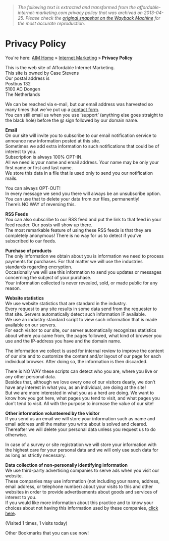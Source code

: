 > *The following text is extracted and transformed from the affordable-internet-marketing.com privacy policy that was archived on 2013-04-25. Please check the [original snapshot on the Wayback Machine](https://web.archive.org/web/20130425203349id_/http%3A//www.affordable-internet-marketing.com/privacy-policy) for the most accurate reproduction.*

# Privacy Policy

You're here: [AIM Home](http://www.affordable-internet-marketing.com/) » [Internet Marketing](http://www.affordable-internet-marketing.com/category/internet-marketing/) » **Privacy Policy**

This is the web site of Affordable Internet Marketing.  
This site is owned by Case Stevens  
Our postal address is  
Postbus 132  
5100 AC Dongen  
The Netherlands

We can be reached via e-mail, but our email address was harvested so many times that we’ve put up a [contact form](http://www.affordable-internet-marketing.com/contact-affordable-internt-marketing-blog/).  
You can still email us when you use ‘support’ (anything else goes straight to the black hole) before the @ sign followed by our domain name.

**Email**  
On our site will invite you to subscribe to our email notification service to announce new information posted at this site.  
Sometimes we add extra information to such notifications that could be of interest to you.  
Subscription is always 100% OPT-IN.  
All we need is your name and email address. Your name may be only your first name or first and last name.  
We store this data in a file that is used only to send you our notification mails.

You can always OPT-OUT!  
In every message we send you there will always be an unsubscribe option. You can use that to delete your data from our files, permanently!  
There’s NO WAY of reversing this.

**RSS Feeds**  
You can also subscribe to our RSS feed and put the link to that feed in your feed reader. Our posts will show up there.  
The most remarkable feature of using these RSS feeds is that they are completely anonymous! There is no way for us to detect if you’ve subscribed to our feeds.

**Purchase of products**  
The only information we obtain about you is information we need to process payments for purchases. For that matter we will use the industries standards regarding encryption.  
Occasionally we will use this information to send you updates or messages concerning the subject of your purchase.  
Your information collected is never revealed, sold, or made public for any reason.

**Website statistics**  
We use website statistics that are standard in the industry.  
Every request to any site results in some data send from the requester to that site. Servers automatically detect such information IF available.  
We use an industry standard script to view such information that is made available on our servers.  
For each visitor to our site, our server automatically recognizes statistics about where you came from, the pages followed, what kind of browser you use and the IP-address you have and the domain name.

The information we collect is used for internal review to improve the content of our site and to customize the content and/or layout of our page for each individual browser. After doing so, the information is then discarded.

There is NO WAY these scripts can detect who you are, where you live or any other personal data.  
Besides that, although we love every one of our visitors dearly, we don’t have any interest in what you, as an individual, are doing at the site!  
But we are more interested in what you as a herd are doing. We want to know how you got here, what pages you tend to visit, and what pages you don’t tend to visit. All with the purpose to increase the value of our site!

**Other information volunteered by the visitor**  
If you send us an email we will store your information such as name and email address until the matter you write about is solved and cleared. Thereafter we will delete your personal data unless you request us to do otherwise.

In case of a survey or site registration we will store your information with the highest care for your personal data and we will only use such data for as long as strictly necessary.

**Data collection of non-personally identifying information**  
We use third-party advertising companies to serve ads when you visit our website.  
These companies may use information (not including your name, address, email address, or telephone number) about your visits to this and other websites in order to provide advertisements about goods and services of interest to you.  
If you would like more information about this practice and to know your choices about not having this information used by these companies, [click here](http://www.google.com/policies/privacy/ads/).

(Visited 1 times, 1 visits today)

[](http://pinterest.com/casestevens/)

Other Bookmarks that you can use now!
